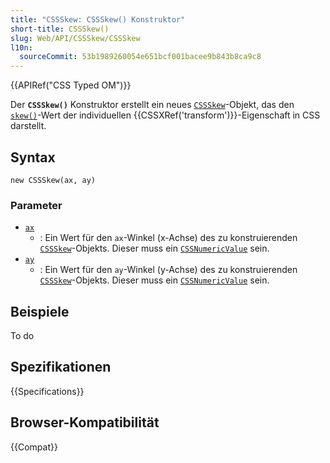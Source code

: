 ```yaml
---
title: "CSSSkew: CSSSkew() Konstruktor"
short-title: CSSSkew()
slug: Web/API/CSSSkew/CSSSkew
l10n:
  sourceCommit: 53b1989260054e651bcf001bacee9b843b8ca9c8
---
```


{{APIRef("CSS Typed OM")}}

Der **`CSSSkew()`** Konstruktor erstellt ein neues
[`CSSSkew`](/de/docs/Web/API/CSSSkew)-Objekt, das den
[`skew()`](/de/docs/Web/CSS/transform-function/skew)-Wert
der individuellen {{CSSXRef('transform')}}-Eigenschaft in CSS darstellt.

## Syntax

```js-nolint
new CSSSkew(ax, ay)
```

### Parameter

- [`ax`](/de/docs/Web/API/CSSSkew/ax)
  - : Ein Wert für den `ax`-Winkel (x-Achse) des zu konstruierenden [`CSSSkew`](/de/docs/Web/API/CSSSkew)-Objekts. Dieser muss ein [`CSSNumericValue`](/de/docs/Web/API/CSSNumericValue) sein.
- [`ay`](/de/docs/Web/API/CSSSkew/ay)
  - : Ein Wert für den `ay`-Winkel (y-Achse) des zu konstruierenden [`CSSSkew`](/de/docs/Web/API/CSSSkew)-Objekts. Dieser muss ein [`CSSNumericValue`](/de/docs/Web/API/CSSNumericValue) sein.

## Beispiele

To do

## Spezifikationen

{{Specifications}}

## Browser-Kompatibilität

{{Compat}}
